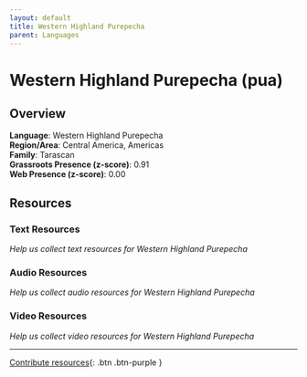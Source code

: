 ```yaml
---
layout: default
title: Western Highland Purepecha
parent: Languages
---
```


# Western Highland Purepecha (pua)

## Overview

**Language**: Western Highland Purepecha  
**Region/Area**: Central America, Americas  
**Family**: Tarascan  
**Grassroots Presence (z-score)**: 0.91  
**Web Presence (z-score)**: 0.00  

## Resources

### Text Resources
*Help us collect text resources for Western Highland Purepecha*

### Audio Resources
*Help us collect audio resources for Western Highland Purepecha*

### Video Resources
*Help us collect video resources for Western Highland Purepecha*

---

[Contribute resources](https://forms.office.com/e/1SfLJx3u1r){: .btn .btn-purple }
